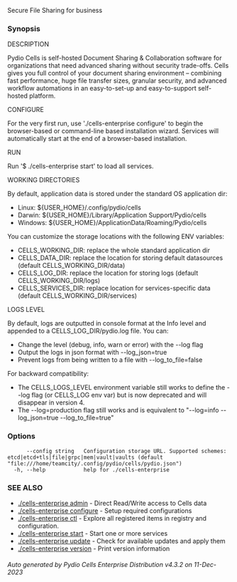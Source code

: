 Secure File Sharing for business

### Synopsis


DESCRIPTION

  Pydio Cells is self-hosted Document Sharing & Collaboration software for organizations that need 
  advanced sharing without security trade-offs. Cells gives you full control of your document sharing 
  environment – combining fast performance, huge file transfer sizes, granular security, and advanced 
  workflow automations in an easy-to-set-up and easy-to-support self-hosted platform.

CONFIGURE

  For the very first run, use './cells-enterprise configure' to begin the browser-based or command-line based installation wizard. 
  Services will automatically start at the end of a browser-based installation.

RUN

  Run '$ ./cells-enterprise start' to load all services.

WORKING DIRECTORIES

  By default, application data is stored under the standard OS application dir: 
  
   - Linux: ${USER_HOME}/.config/pydio/cells
   - Darwin: ${USER_HOME}/Library/Application Support/Pydio/cells
   - Windows: ${USER_HOME}/ApplicationData/Roaming/Pydio/cells

  You can customize the storage locations with the following ENV variables: 
  
   - CELLS_WORKING_DIR: replace the whole standard application dir
   - CELLS_DATA_DIR: replace the location for storing default datasources (default CELLS_WORKING_DIR/data)
   - CELLS_LOG_DIR: replace the location for storing logs (default CELLS_WORKING_DIR/logs)
   - CELLS_SERVICES_DIR: replace location for services-specific data (default CELLS_WORKING_DIR/services) 

LOGS LEVEL

  By default, logs are outputted in console format at the Info level and appended to a CELLS_LOG_DIR/pydio.log file. You can: 
   - Change the level (debug, info, warn or error) with the --log flag
   - Output the logs in json format with --log_json=true 
   - Prevent logs from being written to a file with --log_to_file=false

  For backward compatibility:
   - The CELLS_LOGS_LEVEL environment variable still works to define the --log flag (or CELLS_LOG env var)
     but is now deprecated and will disappear in version 4.     
   - The --log=production flag still works and is equivalent to "--log=info --log_json=true --log_to_file=true"
      


### Options

```
      --config string   Configuration storage URL. Supported schemes: etcd|etcd+tls|file|grpc|mem|vault|vaults (default "file:///home/teamcity/.config/pydio/cells/pydio.json")
  -h, --help            help for ./cells-enterprise
```

### SEE ALSO

* [./cells-enterprise admin](./cells-enterprise-admin)	 - Direct Read/Write access to Cells data
* [./cells-enterprise configure](./cells-enterprise-configure)	 - Setup required configurations
* [./cells-enterprise ctl](./cells-enterprise-ctl)	 - Explore all registered items in registry and configuration.
* [./cells-enterprise start](./cells-enterprise-start)	 - Start one or more services
* [./cells-enterprise update](./cells-enterprise-update)	 - Check for available updates and apply them
* [./cells-enterprise version](./cells-enterprise-version)	 - Print version information

###### Auto generated by Pydio Cells Enterprise Distribution v4.3.2 on 11-Dec-2023
